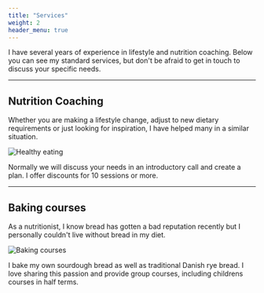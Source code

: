 ```yaml
---
title: "Services"
weight: 2
header_menu: true
---
```


I have several years of experience in lifestyle and nutrition
coaching. Below you can see my standard services, but don't be afraid
to get in touch to discuss your specific needs.

---

## Nutrition Coaching

Whether you are making a lifestyle change, adjust to new dietary
requirements or just looking for inspiration, I have helped many in a
similar situation.

![Healthy eating](images/brooke-lark-jUPOXXRNdcA-unsplash.jpg)

Normally we will discuss your needs in an introductory call and create
a plan. I offer discounts for 10 sessions or more.

---

## Baking courses

As a nutritionist, I know bread has gotten a bad reputation recently
but I personally couldn't live without bread in my diet.

![Baking courses](images/jonathan-pielmayer-j1gr2w10EtQ-unsplash.jpg)

I bake my own sourdough bread as well as traditional Danish rye
bread. I love sharing this passion and provide group courses,
including childrens courses in half terms.
